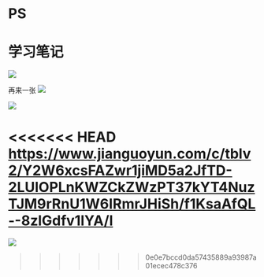 # PS
# 学习笔记

![](images/2023-08-14-15-52-42.png)

再来一张
![](https://picx.zhimg.com/v2-d4153db5a2ee5de4b81cccd54b7eee36_r.jpg?source=1940ef5c)

![](https://www.jianguoyun.com/c/tblv2/KZjlajtk8NX8nd3RAUF-1me00dhFzm9_C_0z3ebHIFR0iS9DIjjURTsAsXlr_WEIUwo1V_CN/ZpLl6hdzVn0EsDHjPbg9Zw/l)

<<<<<<< HEAD
https://www.jianguoyun.com/c/tblv2/Y2W6xcsFAZwr1jiMD5a2JfTD-2LUlOPLnKWZCkZWzPT37kYT4NuzTJM9rRnU1W6IRmrJHiSh/f1KsaAfQL--8zlGdfv1IYA/l
=======
![](https://gitee.com/zp80272/note-AI/raw/main/images/2023-08-14-15-57-44.png)
>>>>>>> 0e0e7bccd0da57435889a93987a01ecec478c376
